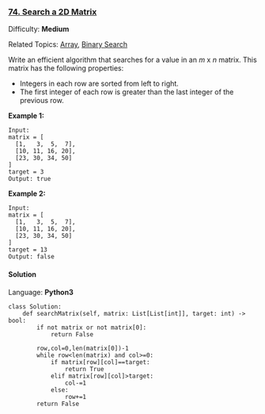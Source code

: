 ### [74\. Search a 2D Matrix](https://leetcode.com/problems/search-a-2d-matrix/)

Difficulty: **Medium**  

Related Topics: [Array](https://leetcode.com/tag/array/), [Binary Search](https://leetcode.com/tag/binary-search/)


Write an efficient algorithm that searches for a value in an _m_ x _n_ matrix. This matrix has the following properties:

*   Integers in each row are sorted from left to right.
*   The first integer of each row is greater than the last integer of the previous row.

**Example 1:**

```
Input:
matrix = [
  [1,   3,  5,  7],
  [10, 11, 16, 20],
  [23, 30, 34, 50]
]
target = 3
Output: true
```

**Example 2:**

```
Input:
matrix = [
  [1,   3,  5,  7],
  [10, 11, 16, 20],
  [23, 30, 34, 50]
]
target = 13
Output: false
```


#### Solution

Language: **Python3**

```python3
class Solution:
    def searchMatrix(self, matrix: List[List[int]], target: int) -> bool:
        if not matrix or not matrix[0]:
            return False
        
        row,col=0,len(matrix[0])-1
        while row<len(matrix) and col>=0:
            if matrix[row][col]==target:
                return True 
            elif matrix[row][col]>target:
                col-=1
            else:
                row+=1
        return False
    
    
    
```